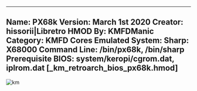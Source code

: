 -----------------------
Name: PX68k
Version: March 1st 2020
Creator: hissorii|Libretro
HMOD By: KMFDManic
Category: KMFD Cores
Emulated System: Sharp: X68000
Command Line: /bin/px68k, /bin/sharp
Prerequisite BIOS: system/keropi/cgrom.dat, iplrom.dat **[_km_retroarch_bios_px68k.hmod]**
-----------------------
![km](https://i.imgur.com/dTfGBTh.png)